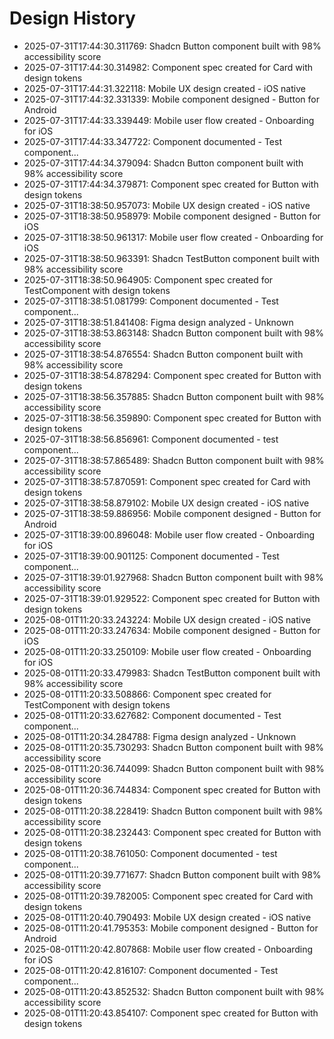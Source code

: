 # Design History

- 2025-07-31T17:44:30.311769: Shadcn Button component built with 98% accessibility score
- 2025-07-31T17:44:30.314982: Component spec created for Card with design tokens
- 2025-07-31T17:44:31.322118: Mobile UX design created - iOS native
- 2025-07-31T17:44:32.331339: Mobile component designed - Button for Android
- 2025-07-31T17:44:33.339449: Mobile user flow created - Onboarding for iOS
- 2025-07-31T17:44:33.347722: Component documented - Test component...
- 2025-07-31T17:44:34.379094: Shadcn Button component built with 98% accessibility score
- 2025-07-31T17:44:34.379871: Component spec created for Button with design tokens
- 2025-07-31T18:38:50.957073: Mobile UX design created - iOS native
- 2025-07-31T18:38:50.958979: Mobile component designed - Button for iOS
- 2025-07-31T18:38:50.961317: Mobile user flow created - Onboarding for iOS
- 2025-07-31T18:38:50.963391: Shadcn TestButton component built with 98% accessibility score
- 2025-07-31T18:38:50.964905: Component spec created for TestComponent with design tokens
- 2025-07-31T18:38:51.081799: Component documented - Test component...
- 2025-07-31T18:38:51.841408: Figma design analyzed - Unknown
- 2025-07-31T18:38:53.863148: Shadcn Button component built with 98% accessibility score
- 2025-07-31T18:38:54.876554: Shadcn Button component built with 98% accessibility score
- 2025-07-31T18:38:54.878294: Component spec created for Button with design tokens
- 2025-07-31T18:38:56.357885: Shadcn Button component built with 98% accessibility score
- 2025-07-31T18:38:56.359890: Component spec created for Button with design tokens
- 2025-07-31T18:38:56.856961: Component documented - test component...
- 2025-07-31T18:38:57.865489: Shadcn Button component built with 98% accessibility score
- 2025-07-31T18:38:57.870591: Component spec created for Card with design tokens
- 2025-07-31T18:38:58.879102: Mobile UX design created - iOS native
- 2025-07-31T18:38:59.886956: Mobile component designed - Button for Android
- 2025-07-31T18:39:00.896048: Mobile user flow created - Onboarding for iOS
- 2025-07-31T18:39:00.901125: Component documented - Test component...
- 2025-07-31T18:39:01.927968: Shadcn Button component built with 98% accessibility score
- 2025-07-31T18:39:01.929522: Component spec created for Button with design tokens
- 2025-08-01T11:20:33.243224: Mobile UX design created - iOS native
- 2025-08-01T11:20:33.247634: Mobile component designed - Button for iOS
- 2025-08-01T11:20:33.250109: Mobile user flow created - Onboarding for iOS
- 2025-08-01T11:20:33.479983: Shadcn TestButton component built with 98% accessibility score
- 2025-08-01T11:20:33.508866: Component spec created for TestComponent with design tokens
- 2025-08-01T11:20:33.627682: Component documented - Test component...
- 2025-08-01T11:20:34.284788: Figma design analyzed - Unknown
- 2025-08-01T11:20:35.730293: Shadcn Button component built with 98% accessibility score
- 2025-08-01T11:20:36.744099: Shadcn Button component built with 98% accessibility score
- 2025-08-01T11:20:36.744834: Component spec created for Button with design tokens
- 2025-08-01T11:20:38.228419: Shadcn Button component built with 98% accessibility score
- 2025-08-01T11:20:38.232443: Component spec created for Button with design tokens
- 2025-08-01T11:20:38.761050: Component documented - test component...
- 2025-08-01T11:20:39.771677: Shadcn Button component built with 98% accessibility score
- 2025-08-01T11:20:39.782005: Component spec created for Card with design tokens
- 2025-08-01T11:20:40.790493: Mobile UX design created - iOS native
- 2025-08-01T11:20:41.795353: Mobile component designed - Button for Android
- 2025-08-01T11:20:42.807868: Mobile user flow created - Onboarding for iOS
- 2025-08-01T11:20:42.816107: Component documented - Test component...
- 2025-08-01T11:20:43.852532: Shadcn Button component built with 98% accessibility score
- 2025-08-01T11:20:43.854107: Component spec created for Button with design tokens
